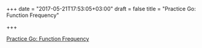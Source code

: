 +++
date = "2017-05-21T17:53:05+03:00"
draft = false
title = "Practice Go: Function Frequency"

+++

<p><a href="http://pliutau.com/practice-go-function-frequency">Practice Go: Function Frequency</a></p>